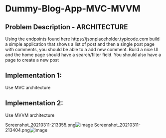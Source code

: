 # Dummy-Blog-App-MVC-MVVM
## Problem Description - ARCHITECTURE
Using the endpoints found here https://jsonplaceholder.typicode.com build a simple application that shows a list of post and then a single post page with comments, you should be able to a add new comment. Build a nice UI and the home page should have a search/filter field. You should also have a page to create a new post

## Implementation 1:

Use MVC architecture

## Implementation 2:

Use MVVM architecture

Screenshot_20210311-213355.png![image](https://user-images.githubusercontent.com/60139290/110860497-21a7b180-82bd-11eb-8628-24603e7dbaef.png)
Screenshot_20210311-213404.png![image](https://user-images.githubusercontent.com/60139290/110860542-3126fa80-82bd-11eb-9d5e-e653a5136377.png)

